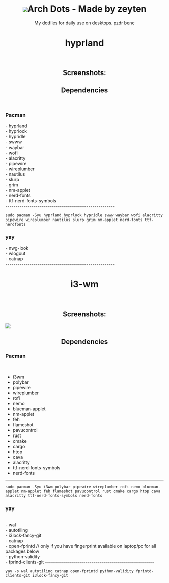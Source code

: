 <h1 align="center"><img src="https://github.com/user-attachments/assets/65766207-72ff-4373-9d14-0403dec7e37c">Arch Dots - Made by zeyten</h1>
<p align="center">My dotfiles for daily use on desktops. pzdr benc</p>

<h1 align="center">hyprland</h1> <br>
<h2 align="center">Screenshots:</h2>

<h2 align="center">Dependencies</h2> <br>

<h3>Pacman</h3>
- hyprland<br>
- hyprlock<br>
- hypridle<br>
- swww<br>
- waybar<br>
- wofi<br>
- alacritty<br>
- pipewire<br>
- wireplumber<br>
- nautilus<br>
- slurp<br>
- grim<br>
- nm-applet<br>
- nerd-fonts<br>
- ttf-nerd-fonts-symbols<br>
------------------------------------------------------

```
sudo pacman -Syu hyprland hyprlock hypridle swww waybar wofi alacritty pipewire wireplumber nautilus slurp grim nm-applet nerd-fonts ttf-nerdfonts
```

<h3>yay</h3>
- nwg-look<br>
- wlogout<br>
- catnap<br>
------------------------------------------------------

<h1 align="center">i3-wm</h1> <br>
<h2 align="center">Screenshots:</h2>
<img src="https://github.com/user-attachments/assets/987df2de-6f1b-46bd-92c3-1ff018e7f53e"></img>
<h2 align="center">Dependencies</h2>

<h3>Pacman</h3><br>

- i3wm<br>
- polybar<br>
- pipewire<br>
- wireplumber<br>
- rofi<br>
- nemo<br>
- blueman-applet<br>
- nm-applet<br>
- feh<br>
- flameshot<br>
- pavucontrol<br>
- rust<br>
- cmake<br>
- cargo<br>
- htop<br>
- cava<br>
- alacritty<br>
- ttf-nerd-fonts-symbols<br>
- nerd-fonts<br>
------------------------------------------------------

```
sudo pacman -Syu i3wm polybar pipewire wireplumber rofi nemo blueman-applet nm-applet feh flameshot pavucontrol rust cmake cargo htop cava alacritty ttf-nerd-fonts-symbols nerd-fonts
```
<h3>yay</h3><br>
- wal<br>
- autotiling<br>
- i3lock-fancy-git<br>
- catnap<br>
- open-fprintd // only if you have fingerprint available on laptop/pc for all packages below <br>
- python-validity<br>
- fprind-clients-git
------------------------------------------------------

```
yay -s wal autotiling catnap open-fprintd python-validity fprintd-clients-git i3lock-fancy-git
```
